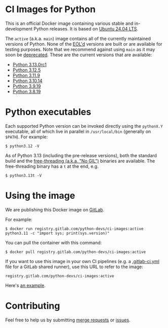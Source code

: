 # CI Images for Python

This is an official Docker image containing various stable and in-development
Python releases.  It is based on [Ubuntu 24.04 LTS](http://releases.ubuntu.com/24.04/).

The `active` (a.k.a. `main`) image contains all of the currently maintained
versions of Python. None of the [EOL'd](https://endoflife.date/python)
versions are built or are available for testing purposes. Note that we
recommend against using `main` as it may soon be
[deprecated](https://gitlab.com/python-devs/ci-images/-/issues/20).  These are
the current versions that are available:

<!---
It would be great if we could create this list dynamically, since it's the we already auto-detect the active
versions from the git tags.  For now, when new versions come out, I just edit this list manually, using the
GitLab web UI.
--->

* [Python 3.13.0rc1](https://www.python.org/downloads/release/python-3130rc1/)
* [Python 3.12.5](https://www.python.org/downloads/release/python-3125/)
* [Python 3.11.9](https://www.python.org/downloads/release/python-3119/)
* [Python 3.10.14](https://www.python.org/downloads/release/python-31014/)
* [Python 3.9.19](https://www.python.org/downloads/release/python-3919/)
* [Python 3.8.19](https://www.python.org/downloads/release/python-3819/)

# Python executables

Each supported Python version can be invoked directly using the `pythonX.Y` executable, all of which live in
parallel in `/usr/local/bin` (generally on `$PATH`).  For example:

```
$ python3.12 -V
```

As of Python 3.13 (including the pre-release versions), both the standard build and the [free-threading
(a.k.a. "No GIL")](https://py-free-threading.github.io/) binaries are available.  The free-threading binary
has a `t` at the end, e.g.

```
$ python3.13t -V
```

# Using the image

We are publishing this Docker image on
[GitLab](https://gitlab.com/python-devs/ci-images/container_registry).

For example:

```
$ docker run registry.gitlab.com/python-devs/ci-images:active python3.11 -c "import sys; print(sys.version)"
```

You can pull the container with this command:

```
$ docker pull registry.gitlab.com/python-devs/ci-images:active
```

If you want to use this image in your own CI pipelines (e.g. a
[.gitlab-ci.yml](https://gitlab.com/help/ci/yaml/README.md) file for a GitLab
shared runner), use this URL to refer to the image:

```
registry.gitlab.com/python-devs/ci-images:active
```

Here's [an example](https://gitlab.com/warsaw/gitlab-ci/-/blob/main/common-gitlab-ci.yml#L45).

# Contributing

Feel free to help us by submitting
[merge requests](https://gitlab.com/python-devs/ci-images/merge_requests) or
[issues](https://gitlab.com/python-devs/ci-images/issues).
